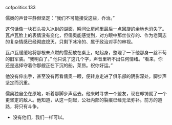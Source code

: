 cofpolitics.133

儒奥的声音平静但坚定：“我们不可能接受这些，乔治。”

这句话像一块石头投入冰封的湖面，瞬间让房间里最后一点回旋的余地也消失了。瓦卢瓦脸上的表情没有变化，但儒奥能感觉到，对方眼中那丝仅存的、作为老同志的复杂情感已经彻底熄灭，只剩下冰冷的、属于政治对手的审视。

瓦卢瓦缓缓地将那根未点燃的雪茄放在桌上，站起身，整理了一下他那身一丝不苟的旧军装。“我明白了。” 他只说了这几个字，声音里听不出任何情绪。“看来，你还是选择守着你那艘正在下沉的船，莱昂。祝你好运。”

他没有伸出手，甚至没有再看儒奥一眼，便转身走进了俱乐部的阴影深处，脚步声坚定而沉重。

儒奥独自坐在原地，听着那脚步声远去。他来时寻求一个盟友，现在却铸就了一个更坚定的敌人。他知道，从这一刻起，公社内部的裂痕已经无法弥补。前方的道路，将只有斗争。

* 没有他们，我们一样可以。
